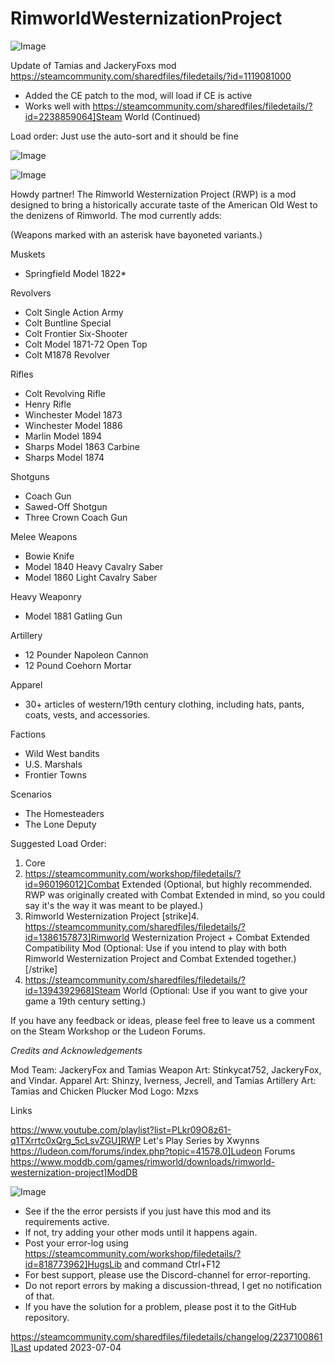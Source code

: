 # RimworldWesternizationProject

![Image](https://i.imgur.com/buuPQel.png)

Update of Tamias and JackeryFoxs mod
https://steamcommunity.com/sharedfiles/filedetails/?id=1119081000

- Added the CE patch to the mod, will load if CE is active
- Works well with https://steamcommunity.com/sharedfiles/filedetails/?id=2238859064]Steam World (Continued)

Load order: Just use the auto-sort and it should be fine

![Image](https://i.imgur.com/pufA0kM.png)

	
![Image](https://i.imgur.com/Z4GOv8H.png)


Howdy partner! The Rimworld Westernization Project (RWP) is a mod designed to bring a historically accurate taste of the American Old West to the denizens of Rimworld. The mod currently adds:

(Weapons marked with an asterisk have bayoneted variants.)

Muskets
- Springfield Model 1822*

Revolvers
- Colt Single Action Army
- Colt Buntline Special
- Colt Frontier Six-Shooter
- Colt Model 1871-72 Open Top
- Colt M1878 Revolver

Rifles
- Colt Revolving Rifle
- Henry Rifle
- Winchester Model 1873
- Winchester Model 1886
- Marlin Model 1894
- Sharps Model 1863 Carbine
- Sharps Model 1874

Shotguns
- Coach Gun
- Sawed-Off Shotgun
- Three Crown Coach Gun

Melee Weapons
- Bowie Knife
- Model 1840 Heavy Cavalry Saber
- Model 1860 Light Cavalry Saber

Heavy Weaponry
- Model 1881 Gatling Gun

Artillery
- 12 Pounder Napoleon Cannon
- 12 Pound Coehorn Mortar

Apparel
- 30+ articles of western/19th century clothing, including hats, pants, coats, vests, and accessories.

Factions
- Wild West bandits
- U.S. Marshals
- Frontier Towns

Scenarios
- The Homesteaders
- The Lone Deputy

Suggested Load Order:

1. Core
2. https://steamcommunity.com/workshop/filedetails/?id=960196012]Combat Extended (Optional, but highly recommended. RWP was originally created with Combat Extended in mind, so you could say it&apos;s the way it was meant to be played.)
3. Rimworld Westernization Project
[strike]4. https://steamcommunity.com/sharedfiles/filedetails/?id=1386157873]Rimworld Westernization Project + Combat Extended Compatibility Mod (Optional: Use if you intend to play with both Rimworld Westernization Project and Combat Extended together.)[/strike]
5. https://steamcommunity.com/sharedfiles/filedetails/?id=1394392968]Steam World (Optional: Use if you want to give your game a 19th century setting.)

If you have any feedback or ideas, please feel free to leave us a comment on the Steam Workshop or the Ludeon Forums.

*Credits and Acknowledgements*

Mod Team: JackeryFox and Tamias
Weapon Art: Stinkycat752, JackeryFox, and Vindar.
Apparel Art: Shinzy, Iverness, Jecrell, and Tamias
Artillery Art: Tamias and Chicken Plucker
Mod Logo: Mzxs 

Links

https://www.youtube.com/playlist?list=PLkr09O8z61-q1TXrrtc0xQrg_5cLsvZGU]RWP Let&apos;s Play Series by Xwynns
https://ludeon.com/forums/index.php?topic=41578.0]Ludeon Forums
https://www.moddb.com/games/rimworld/downloads/rimworld-westernization-project]ModDB


![Image](https://i.imgur.com/PwoNOj4.png)



-  See if the the error persists if you just have this mod and its requirements active.
-  If not, try adding your other mods until it happens again.
-  Post your error-log using https://steamcommunity.com/workshop/filedetails/?id=818773962]HugsLib and command Ctrl+F12
-  For best support, please use the Discord-channel for error-reporting.
-  Do not report errors by making a discussion-thread, I get no notification of that.
-  If you have the solution for a problem, please post it to the GitHub repository.


https://steamcommunity.com/sharedfiles/filedetails/changelog/2237100861]Last updated 2023-07-04
